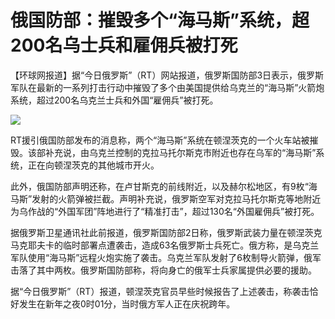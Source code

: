 # 俄国防部：摧毁多个“海马斯”系统，超200名乌士兵和雇佣兵被打死

【环球网报道】据“今日俄罗斯”（RT）网站报道，俄罗斯国防部3日表示，俄罗斯军队在最新的一系列打击行动中摧毁了多个由美国提供给乌克兰的“海马斯”火箭炮系统，超过200名乌克兰士兵和外国“雇佣兵”被打死。

![](https://inews.gtimg.com/newsapp_bt/0/15591924800/1000)

RT援引俄国防部发布的消息称，两个“海马斯”系统在顿涅茨克的一个火车站被摧毁。该部补充说，由乌克兰控制的克拉马托尔斯克市附近也存在乌军的“海马斯”系统，正在向顿涅茨克的其他城市开火。

此外，俄国防部声明还称，在卢甘斯克的前线附近，以及赫尔松地区，有9枚“海马斯”发射的火箭弹被拦截。声明补充说，俄罗斯空军对克拉马托尔斯克等地附近为乌作战的“外国军团”阵地进行了“精准打击”，超过130名“外国雇佣兵”被打死。

据俄罗斯卫星通讯社此前报道，俄罗斯国防部2日称，俄罗斯武装力量在顿涅茨克马克耶夫卡的临时部署点遭袭击，造成63名俄罗斯士兵死亡。俄方称，是乌克兰军队使用“海马斯”远程火炮实施了袭击。乌克兰军队发射了6枚制导火箭弹，俄军击落了其中两枚。俄罗斯国防部称，将向身亡的俄军士兵家属提供必要的援助。

据“今日俄罗斯”（RT）报道，顿涅茨克官员早些时候报告了上述袭击，称袭击恰好发生在新年之夜0时01分，当时俄方军人正在庆祝跨年。

